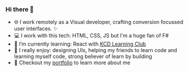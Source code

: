 ### Hi there 👋

- :globe_with_meridians: I work remotely as a Visual developer, crafting conversion focussed user interfaces. ✨
- :computer: I work with this tech: HTML, CSS, JS but I'm a huge fan of F#
- 🌱 I’m currently learning: React with [KCD Learning Club](https://kentcdodds.com/discord/)
- :zany_face: I really enjoy: designing UIs, helping my friends to learn code and learning myself code, strong believer of learn by building
- 📜 Checkout my [portfolio](http://zeshhaan.webflow.io/) to learn more about me

<!--
**zeshhaan/zeshhaan** is a ✨ _special_ ✨ repository because its `README.md` (this file) appears on your GitHub profile.

Here are some ideas to get you started:

- 🔭 I’m currently working on ...
- :globe_with_meridians:
- 🌱 I’m currently learning ...
- 👯 I’m looking to collaborate on ...
- 🤔 I’m looking for help with ...
- 💬 Ask me about ...
- 📫 How to reach me: ...
- - 🤔 I’m looking for help with a NextJS project mapping data from a JSON file. Still figuring it out 😇
- 😄 Pronouns: ...
- ⚡ Fun fact: ...
-->
